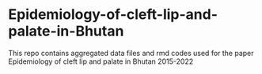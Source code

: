 # Epidemiology-of-cleft-lip-and-palate-in-Bhutan
This repo contains aggregated data files and rmd codes used for the paper Epidemiology of cleft lip and palate in Bhutan 2015-2022
